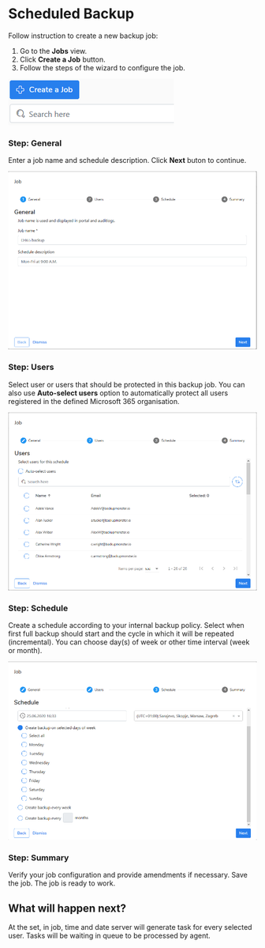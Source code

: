 # Scheduled Backup

Follow instruction to create a new backup job:

1. Go to the **Jobs** view. 
2. Click **Create a Job** button.
3. Follow the steps of the wizard to configure the job.

![](../../.gitbook/assets/kodo-cloud-administration-backup05.png)

### Step: General

Enter a job name and schedule description. Click **Next** buton to continue.

![](../../.gitbook/assets/kodo-cloud-administration-backup06.png)

### Step: Users

Select user or users that should be protected in this backup job. You can also use **Auto-select users** option to automatically protect all users registered in the defined Microsoft 365 organisation.

![](../../.gitbook/assets/kodo-cloud-administration-backup07.png)

### Step: Schedule

Create a schedule according to your internal backup policy.  Select when first full backup should start and the cycle in which it will be repeated \(incremental\). You can choose day\(s\) of week or other time interval \(week or month\).

![](../../.gitbook/assets/kodo-cloud-administration-backup08.png)

### Step: Summary

Verify your job configuration and provide amendments if necessary. Save the job. The job is ready to work.

## What will happen next?

At the set, in job, time and date server will generate task for every selected user. Tasks will be waiting in queue to be processed by agent.


